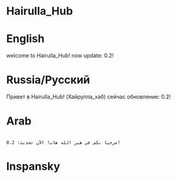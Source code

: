 # Hairulla_Hub

# English

welcome to Hairulla_Hub! now update: 0.2!

# Russia/Русский

Привет в Hairulla_Hub! (Хайрулла_хаб) сейчас обновление: 0.2!

# Arab

                                                                                                                                                                                                مرحبا بكم في هير الله هاب! الآن تحديث: 0.2!

# Inspansky

